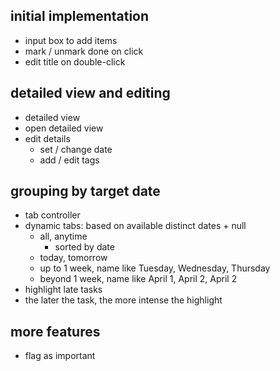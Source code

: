initial implementation
----------------------

- input box to add items
- mark / unmark done on click
- edit title on double-click

detailed view and editing
-------------------------

- detailed view
- open detailed view
- edit details
    - set / change date
    - add / edit tags

grouping by target date
-----------------------

- tab controller
- dynamic tabs: based on available distinct dates + null
    - all, anytime
        - sorted by date
    - today, tomorrow
    - up to 1 week, name like Tuesday, Wednesday, Thursday
    - beyond 1 week, name like April 1, April 2, April 2
- highlight late tasks
- the later the task, the more intense the highlight

more features
-------------

- flag as important

